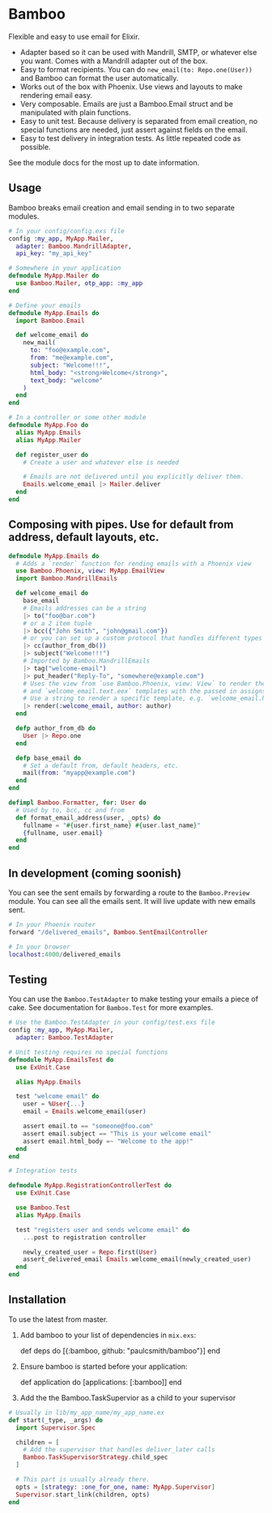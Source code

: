 # Bamboo

Flexible and easy to use email for Elixir.

* Adapter based so it can be used with Mandrill, SMTP, or whatever else you want. Comes with a Mandrill adapter out of the box.
* Easy to format recipients. You can do `new_email(to: Repo.one(User))` and Bamboo can format the user automatically.
* Works out of the box with Phoenix. Use views and layouts to make rendering email easy.
* Very composable. Emails are just a Bamboo.Email struct and be manipulated with plain functions.
* Easy to unit test. Because delivery is separated from email creation, no special functions are needed, just assert against fields on the email.
* Easy to test delivery in integration tests. As little repeated code as possible.

See the module docs for the most up to date information.

## Usage

Bamboo breaks email creation and email sending in to two separate modules.

```elixir
# In your config/config.exs file
config :my_app, MyApp.Mailer,
  adapter: Bamboo.MandrillAdapter,
  api_key: "my_api_key"

# Somewhere in your application
defmodule MyApp.Mailer do
  use Bamboo.Mailer, otp_app: :my_app
end

# Define your emails
defmodule MyApp.Emails do
  import Bamboo.Email

  def welcome_email do
    new_mail(
      to: "foo@example.com",
      from: "me@example.com",
      subject: "Welcome!!!",
      html_body: "<strong>Welcome</strong>",
      text_body: "welcome"
    )
  end
end

# In a controller or some other module
defmodule MyApp.Foo do
  alias MyApp.Emails
  alias MyApp.Mailer

  def register_user do
    # Create a user and whatever else is needed

    # Emails are not delivered until you explicitly deliver them.
    Emails.welcome_email |> Mailer.deliver
  end
end
```

## Composing with pipes. Use for default from address, default layouts, etc.

```elixir
defmodule MyApp.Emails do
  # Adds a `render` function for rending emails with a Phoenix view
  use Bamboo.Phoenix, view: MyApp.EmailView
  import Bamboo.MandrillEmails

  def welcome_email do
    base_email
    # Emails addresses can be a string
    |> to("foo@bar.com")
    # or a 2 item tuple
    |> bcc({"John Smith", "john@gmail.com"})
    # or you can set up a custom protocol that handles different types of structs.
    |> cc(author_from_db())
    |> subject("Welcome!!!")
    # Imported by Bamboo.MandrillEmails
    |> tag("welcome-email")
    |> put_header("Reply-To", "somewhere@example.com")
    # Uses the view from `use Bamboo.Phoenix, view: View` to render the `welcome_email.html.eex`
    # and `welcome_email.text.eex` templates with the passed in assigns.
    # Use a string to render a specific template, e.g. `welcome_email.html.eex`
    |> render(:welcome_email, author: author)
  end

  defp author_from_db do
    User |> Repo.one
  end

  defp base_email do
    # Set a default from, default headers, etc.
    mail(from: "myapp@example.com")
  end
end

defimpl Bamboo.Formatter, for: User do
  # Used by to, bcc, cc and from
  def format_email_address(user, _opts) do
    fullname = "#{user.first_name} #{user.last_name}"
    {fullname, user.email}
  end
end
```

## In development (coming soonish)

You can see the sent emails by forwarding a route to the `Bamboo.Preview`
module. You can see all the emails sent. It will live update with new emails
sent.

```elixir
# In your Phoenix router
forward "/delivered_emails", Bamboo.SentEmailController

# In your browser
localhost:4000/delivered_emails
```

## Testing

You can use the `Bamboo.TestAdapter` to make testing your emails a piece of cake.
See documentation for `Bamboo.Test` for more examples.

```elixir
# Use the Bamboo.TestAdapter in your config/test.exs file
config :my_app, MyApp.Mailer,
  adapter: Bamboo.TestAdapter

# Unit testing requires no special functions
defmodule MyApp.EmailsTest do
  use ExUnit.Case

  alias MyApp.Emails

  test "welcome email" do
    user = %User{...}
    email = Emails.welcome_email(user)

    assert email.to == "someone@foo.com"
    assert email.subject == "This is your welcome email"
    assert email.html_body =~ "Welcome to the app!"
  end
end

# Integration tests

defmodule MyApp.RegistrationControllerTest do
  use ExUnit.Case

  use Bamboo.Test
  alias MyApp.Emails

  test "registers user and sends welcome email" do
    ...post to registration controller

    newly_created_user = Repo.first(User)
    assert_delivered_email Emails.welcome_email(newly_created_user)
  end
end

```

## Installation

To use the latest from master.

  1. Add bamboo to your list of dependencies in `mix.exs`:

        def deps do
          [{:bamboo, github: "paulcsmith/bamboo"}]
        end

  2. Ensure bamboo is started before your application:

        def application do
          [applications: [:bamboo]]
        end

  3. Add the the Bamboo.TaskSupervior as a child to your supervisor

  ```elixir
  # Usually in lib/my_app_name/my_app_name.ex
  def start(_type, _args) do
    import Supervisor.Spec

    children = [
      # Add the supervisor that handles deliver_later calls
      Bamboo.TaskSupervisorStrategy.child_spec
    ]

    # This part is usually already there.
    opts = [strategy: :one_for_one, name: MyApp.Supervisor]
    Supervisor.start_link(children, opts)
  end
  ```
